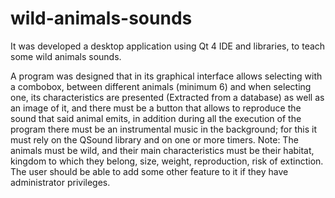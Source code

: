 # wild-animals-sounds

It was developed a desktop application using Qt 4 IDE and libraries, to teach some wild animals sounds.

A program was designed that in its graphical interface allows selecting with a combobox, between different animals (minimum 6) and when selecting one, its characteristics are presented (Extracted from a database) as well as an image of it, and there must be a button that allows to reproduce the sound that said animal emits, in addition during all the execution of the program there must be an instrumental music in the background; for this it must rely on the QSound library and on one or more timers.
Note: The animals must be wild, and their main characteristics must be their habitat, kingdom to which they belong, size, weight, reproduction, risk of extinction. The user should be able to add some other feature to it if they have administrator privileges.